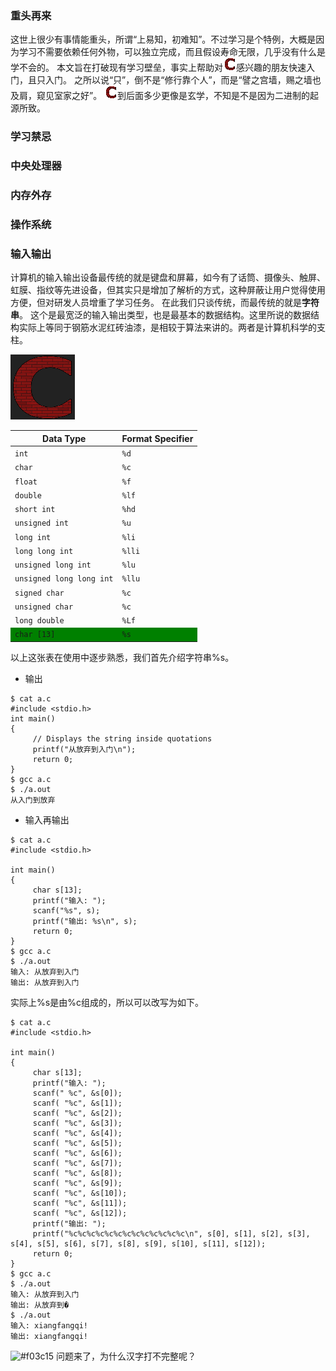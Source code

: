 ### 重头再来
这世上很少有事情能重头，所谓“上易知，初难知”。不过学习是个特例，大概是因为学习不需要依赖任何外物，可以独立完成，而且假设寿命无限，几乎没有什么是学不会的。
本文旨在打破现有学习壁垒，事实上帮助对![c](c2.png)感兴趣的朋友快速入门，且只入门。
之所以说“只”，倒不是“修行靠个人”，而是“譬之宫墙，赐之墙也及肩，窥见室家之好”。
![c](c2.png)到后面多少更像是玄学，不知是不是因为二进制的起源所致。

### 学习禁忌

### 中央处理器

### 内存外存

### 操作系统

### 输入输出
计算机的输入输出设备最传统的就是键盘和屏幕，如今有了话筒、摄像头、触屏、虹膜、指纹等先进设备，但其实只是增加了解析的方式，这种屏蔽让用户觉得使用方便，但对研发人员增重了学习任务。
在此我们只谈传统，而最传统的就是<strong>字符串</strong>。
这个是最宽泛的输入输出类型，也是最基本的数据结构。这里所说的数据结构实际上等同于钢筋水泥红砖油漆，是相较于算法来讲的。两者是计算机科学的支柱。

![c](../c.png)

<table border="0">
	<thead>
		<tr>
			<th>Data Type</th>
			<th>Format Specifier</th>
		</tr>
	</thead>
	<tbody>
		<tr>
			<td><code>int</code></td>
			<td><code>%d</code></td>
		</tr>
		<tr>
			<td><code>char</code></td>
			<td><code>%c</code></td>
		</tr>
		<tr>
			<td><code>float</code></td>
			<td><code>%f</code></td>
		</tr>
		<tr>
			<td><code>double</code></td>
			<td><code>%lf</code></td>
		</tr>
		<tr>
			<td><code>short int</code></td>
			<td><code>%hd</code></td>
		</tr>
		<tr>
			<td><code>unsigned int</code></td>
			<td><code>%u</code></td>
		</tr>
		<tr>
			<td><code>long int</code></td>
			<td><code>%li</code></td>
		</tr>
		<tr>
			<td><code>long long int</code></td>
			<td><code>%lli</code></td>
		</tr>
		<tr>
			<td><code>unsigned long int</code></td>
			<td><code>%lu</code></td>
		</tr>
		<tr>
			<td><code>unsigned long long int</code></td>
			<td><code>%llu</code></td>
		</tr>
		<tr>
			<td><code>signed char</code></td>
			<td><code>%c</code></td>
		</tr>
		<tr>
			<td><code>unsigned char</code></td>
			<td><code>%c</code></td>
		</tr>
		<tr>
			<td><code>long double</code></td>
			<td><code>%Lf</code></td>
		</tr>
                <tr bgcolor="green">
			<td><code>char [13]</code></td>
			<td><code>%s</code></td>
		</tr>
	</tbody>
</table>

以上这张表在使用中逐步熟悉，我们首先介绍字符串%s。

- 输出
```
$ cat a.c
#include <stdio.h>    
int main()
{ 
     // Displays the string inside quotations
     printf("从放弃到入门\n");
     return 0;
}
$ gcc a.c
$ ./a.out
从入门到放弃
```
- 输入再输出
```
$ cat a.c
#include <stdio.h>

int main()
{
     char s[13];
     printf("输入: ");
     scanf("%s", s);  
     printf("输出: %s\n", s);
     return 0;
}
$ gcc a.c
$ ./a.out
输入: 从放弃到入门
输出: 从放弃到入门
```
实际上%s是由%c组成的，所以可以改写为如下。
```
$ cat a.c
#include <stdio.h>

int main()
{
     char s[13];
     printf("输入: ");
     scanf(" %c", &s[0]);
     scanf( "%c", &s[1]);
     scanf( "%c", &s[2]);
     scanf( "%c", &s[3]);
     scanf( "%c", &s[4]);
     scanf( "%c", &s[5]);
     scanf( "%c", &s[6]);
     scanf( "%c", &s[7]);
     scanf( "%c", &s[8]);
     scanf( "%c", &s[9]);
     scanf( "%c", &s[10]);
     scanf( "%c", &s[11]);
     scanf( "%c", &s[12]);
     printf("输出: ");
     printf("%c%c%c%c%c%c%c%c%c%c%c%c%c\n", s[0], s[1], s[2], s[3], s[4], s[5], s[6], s[7], s[8], s[9], s[10], s[11], s[12]); 
     return 0;
}
$ gcc a.c
$ ./a.out
输入: 从放弃到入门
输出: 从放弃到�
$ ./a.out
输入: xiangfangqi!
输出: xiangfangqi!
```
![#f03c15](#) 问题来了，为什么汉字打不完整呢？

